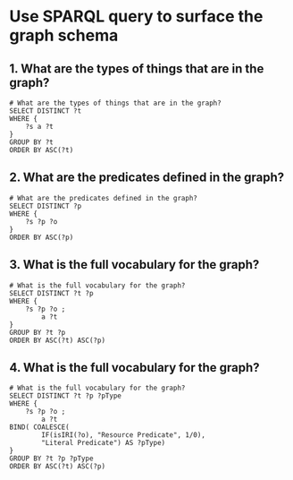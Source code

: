 # Use SPARQL query to surface the graph schema
## 1. What are the types of things that are in the graph?
```ttl
# What are the types of things that are in the graph?
SELECT DISTINCT ?t
WHERE {
	?s a ?t
}
GROUP BY ?t
ORDER BY ASC(?t)
```
## 2. What are the predicates defined in the graph?
```ttl
# What are the predicates defined in the graph?
SELECT DISTINCT ?p
WHERE {
	?s ?p ?o
}
ORDER BY ASC(?p)
```
## 3. What is the full vocabulary for the graph?
```ttl
# What is the full vocabulary for the graph?
SELECT DISTINCT ?t ?p
WHERE {
	?s ?p ?o ;
		a ?t
}
GROUP BY ?t ?p
ORDER BY ASC(?t) ASC(?p)
```
## 4. What is the full vocabulary for the graph?
```ttl
# What is the full vocabulary for the graph?
SELECT DISTINCT ?t ?p ?pType
WHERE {
	?s ?p ?o ;
		a ?t
BIND( COALESCE(
		IF(isIRI(?o), "Resource Predicate", 1/0),
		"Literal Predicate") AS ?pType)
}
GROUP BY ?t ?p ?pType
ORDER BY ASC(?t) ASC(?p)
```
